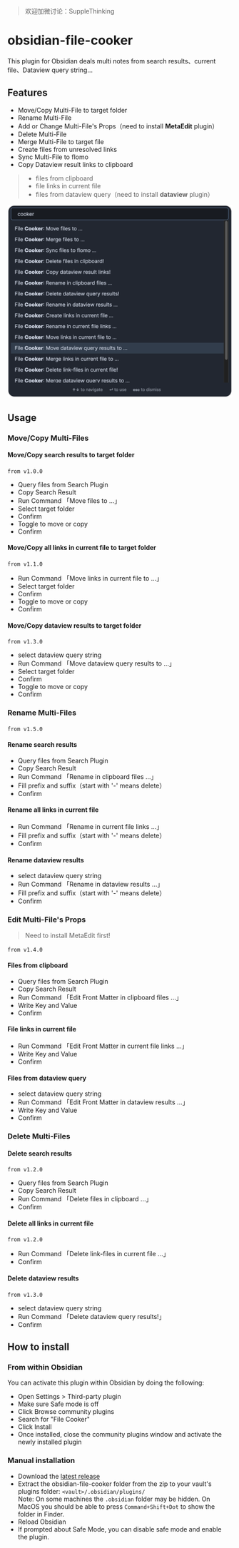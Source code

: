 > 欢迎加微讨论：SuppleThinking

# obsidian-file-cooker

This plugin for Obsidian deals multi notes from search results、current file、Dataview query string...
    
## Features

- Move/Copy Multi-File to target folder
- Rename Multi-File
- Add or Change Multi-File's Props（need to install **MetaEdit** plugin）
- Delete Multi-File
- Merge Multi-File to target file
- Create files from unresolved links
- Sync Multi-File to flomo
- Copy Dataview result links to clipboard

> - files from clipboard
> - file links in current file
> - files from dataview query（need to install **dataview** plugin）

![obsidian-file-cooker Demo Image](demo.png)

## Usage

### Move/Copy Multi-Files
#### Move/Copy search results to target folder
`from v1.0.0`
- Query files from Search Plugin
- Copy Search Result
- Run Command 「Move files to ...」
- Select target folder
- Confirm
- Toggle to move or copy
- Confirm

#### Move/Copy all links in current file to target folder
`from v1.1.0`
- Run Command 「Move links in current file to ...」
- Select target folder
- Confirm
- Toggle to move or copy
- Confirm

#### Move/Copy dataview results to target folder
`from v1.3.0`
- select dataview query string
- Run Command 「Move dataview query results to ...」
- Select target folder
- Confirm
- Toggle to move or copy
- Confirm


### Rename Multi-Files
`from v1.5.0`
#### Rename search results
- Query files from Search Plugin
- Copy Search Result
- Run Command 「Rename in clipboard files ...」
- Fill prefix and suffix（start with '-' means delete）
- Confirm

#### Rename all links in current file
- Run Command 「Rename in current file links ...」
- Fill prefix and suffix（start with '-' means delete）
- Confirm

#### Rename dataview results
- select dataview query string
- Run Command 「Rename in dataview results ...」
- Fill prefix and suffix（start with '-' means delete）
- Confirm

### Edit Multi-File's Props

> Need to install MetaEdit first!

`from v1.4.0`
#### Files from clipboard
- Query files from Search Plugin
- Copy Search Result
- Run Command 「Edit Front Matter in clipboard files ...」
- Write Key and Value
- Confirm

#### File links in current file
- Run Command 「Edit Front Matter in current file links ...」
- Write Key and Value
- Confirm

#### Files from dataview query
- select dataview query string
- Run Command 「Edit Front Matter in dataview results ...」
- Write Key and Value
- Confirm

### Delete Multi-Files
#### Delete search results
`from v1.2.0`
- Query files from Search Plugin
- Copy Search Result
- Run Command 「Delete files in clipboard ...」
- Confirm

#### Delete all links in current file
`from v1.2.0`
- Run Command 「Delete link-files in current file ...」
- Confirm

#### Delete dataview results
`from v1.3.0`
- select dataview query string
- Run Command 「Delete dataview query results!」
- Confirm

## How to install

### From within Obsidian
You can activate this plugin within Obsidian by doing the following:
- Open Settings > Third-party plugin
- Make sure Safe mode is off
- Click Browse community plugins
- Search for "File Cooker"
- Click Install
- Once installed, close the community plugins window and activate the newly installed plugin

### Manual installation

- Download the [latest release](https://github.com/ivaneye/obsidian-files-cooker/releases/latest)
- Extract the obsidian-file-cooker folder from the zip to your vault's plugins folder: `<vault>/.obsidian/plugins/`  
Note: On some machines the `.obsidian` folder may be hidden. On MacOS you should be able to press `Command+Shift+Dot` to show the folder in Finder.
- Reload Obsidian
- If prompted about Safe Mode, you can disable safe mode and enable the plugin.